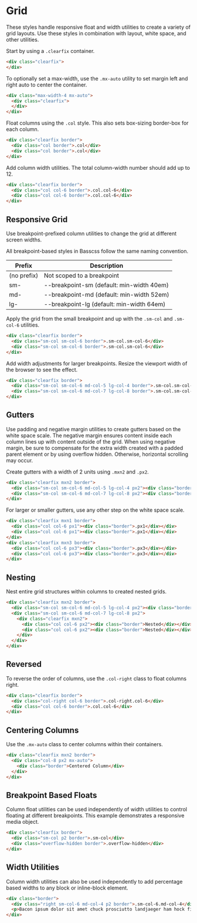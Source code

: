 # Grid

These styles handle responsive float and width utilities to create a variety of grid layouts.
Use these styles in combination with layout, white space, and other utilities.

Start by using a `.clearfix` container.

```html
<div class="clearfix">
</div>
```

To optionally set a max-width,
use the `.mx-auto` utility to set margin left and right auto to center the container.

```html
<div class="max-width-4 mx-auto">
  <div class="clearfix">
  </div>
</div>
```

Float columns using the `.col` style. This also sets box-sizing border-box for each column.

```html
<div class="clearfix border">
  <div class="col border">.col</div>
  <div class="col border">.col</div>
</div>
```

Add column width utilities. The total column-width number should add up to 12.

```html
<div class="clearfix border">
  <div class="col col-6 border">.col.col-6</div>
  <div class="col col-6 border">.col.col-6</div>
</div>
```

## Responsive Grid
Use breakpoint-prefixed column utilities to change the grid at different screen widths.

All breakpoint-based styles in Basscss follow the same naming convention.

<div class="overflow-auto">
  <table class="mb2 table-flush table-light">
    <thead>
      <tr> <th>Prefix</th> <th>Description</th> </tr>
    </thead>
    <tbody>
      <tr> <td>(no prefix)</td> <td>Not scoped to a breakpoint</td> </tr>
      <tr> <td>sm-</td> <td>--breakpoint-sm (default: min-width 40em)</td> </tr>
      <tr> <td>md-</td> <td>--breakpoint-md (default: min-width 52em)</td> </tr>
      <tr> <td>lg-</td> <td>--breakpoint-lg (default: min-width 64em)</td> </tr>
    </tbody>
  </table>
</div>

Apply the grid from the small breakpoint and up with the `.sm-col` and `.sm-col-6` utilities.

```html
<div class="clearfix border">
  <div class="sm-col sm-col-6 border">.sm-col.sm-col-6</div>
  <div class="sm-col sm-col-6 border">.sm-col.sm-col-6</div>
</div>
```

Add width adjustments for larger breakpoints. Resize the viewport width of the browser to see the effect.

```html
<div class="clearfix border">
  <div class="sm-col sm-col-6 md-col-5 lg-col-4 border">.sm-col.sm-col-6.md-col-5.lg-col-4</div>
  <div class="sm-col sm-col-6 md-col-7 lg-col-8 border">.sm-col.sm-col-6.md-col-7.lg-col-8</div>
</div>
```


## Gutters

Use padding and negative margin utilities to create gutters based on the white space scale.
The negative margin ensures content inside each column lines up with content outside of the grid.
When using negative margin, be sure to compensate for the extra width created
with a padded parent element or by using overflow hidden.
Otherwise, horizontal scrolling may occur.

Create gutters with a width of 2 units using `.mxn2` and `.px2`.

```html
<div class="clearfix mxn2 border">
  <div class="sm-col sm-col-6 md-col-5 lg-col-4 px2"><div class="border">.px2</div></div>
  <div class="sm-col sm-col-6 md-col-7 lg-col-8 px2"><div class="border">.px2</div></div>
</div>
```

For larger or smaller gutters, use any other step on the white space scale.

```html
<div class="clearfix mxn1 border">
  <div class="col col-6 px1"><div class="border">.px1</div></div>
  <div class="col col-6 px1"><div class="border">.px1</div></div>
</div>
<div class="clearfix mxn3 border">
  <div class="col col-6 px3"><div class="border">.px3</div></div>
  <div class="col col-6 px3"><div class="border">.px3</div></div>
</div>
```

## Nesting
Nest entire grid structures within columns to created nested grids.

```html
<div class="clearfix mxn2 border">
  <div class="sm-col sm-col-6 md-col-5 lg-col-4 px2"><div class="border">Unnested</div></div>
  <div class="sm-col sm-col-6 md-col-7 lg-col-8 px2">
    <div class="clearfix mxn2">
      <div class="col col-6 px2"><div class="border">Nested</div></div>
      <div class="col col-6 px2"><div class="border">Nested</div></div>
    </div>
  </div>
</div>
```

## Reversed
To reverse the order of columns, use the `.col-right` class to float columns right.

```html
<div class="clearfix border">
  <div class="col-right col-6 border">.col-right.col-6</div>
  <div class="col col-6 border">.col.col-6</div>
</div>
```

## Centering Columns
Use the `.mx-auto` class to center columns within their containers.

```html
<div class="clearfix mxn2 border">
  <div class="col-8 px2 mx-auto">
    <div class="border">Centered Column</div>
  </div>
</div>
```

## Breakpoint Based Floats
Column float utilities can be used independently of width utilities to control floating at different breakpoints.
This example demonstrates a responsive media object.

```html
<div class="clearfix border">
  <div class="sm-col p2 border">.sm-col</div>
  <div class="overflow-hidden border">.overflow-hidden</div>
</div>
```

## Width Utilities
Column width utilities can also be used independently to add percentage based widths to any block or inline-block element.

```html
<div class="border">
  <div class="right sm-col-6 md-col-4 p2 border">.sm-col-6.md-col-4</div>
  <p>Bacon ipsum dolor sit amet chuck prosciutto landjaeger ham hock filet mignon shoulder hamburger pig venison. Ham bacon corned beef, sausage kielbasa flank tongue pig drumstick capicola swine short loin ham hock kevin.</p>
</div>
```


